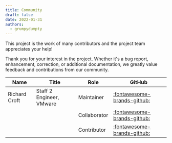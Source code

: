 ```yaml
---
title: Community
draft: false
date: 2022-01-31
authors:
  - grumpydumpty
---
```


This project is the work of many contributors and the project team appreciates your help!

Thank you for your interest in the project. Whether it's a bug report, enhancement, correction, or
additional documentation, we greatly value feedback and contributions from our community.

| Name          | Title                    | Role         | GitHub                                                         |
|---------------|--------------------------|--------------|----------------------------------------------------------------|
| Richard Croft | Staff 2 Engineer, VMware | Maintainer   | [:fontawesome-brands-github:](https://github.com/grumpydumpty) |
|               |                          | Collaborator | [:fontawesome-brands-github:](https://github.com/username)     |
|               |                          | Contributor  | [:fontawesome-brands-github:](https://github.com/username)     |
